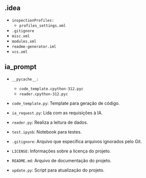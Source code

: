 
## .idea

- `inspectionProfiles:`
  - `profiles_settings.xml`
- `.gitignore`
- `misc.xml`
- `modules.xml`
- `readme-generator.iml`
- `vcs.xml`

## ia_prompt

- `__pycache__:`
  - `code_template.cpython-312.pyc`
  - `reader.cpython-312.pyc`
- `code_template.py`: Template para geração de código.
- `ia_request.py`: Lida com as requisições à IA.
- `reader.py`: Realiza a leitura de dados.
- `test.ipynb`: Notebook para testes.

- `.gitignore`: Arquivo que especifica arquivos ignorados pelo Git.
- `LICENSE`: Informações sobre a licença do projeto.
- `README.md`: Arquivo de documentação do projeto.
- `update.py`: Script para atualização do projeto.
